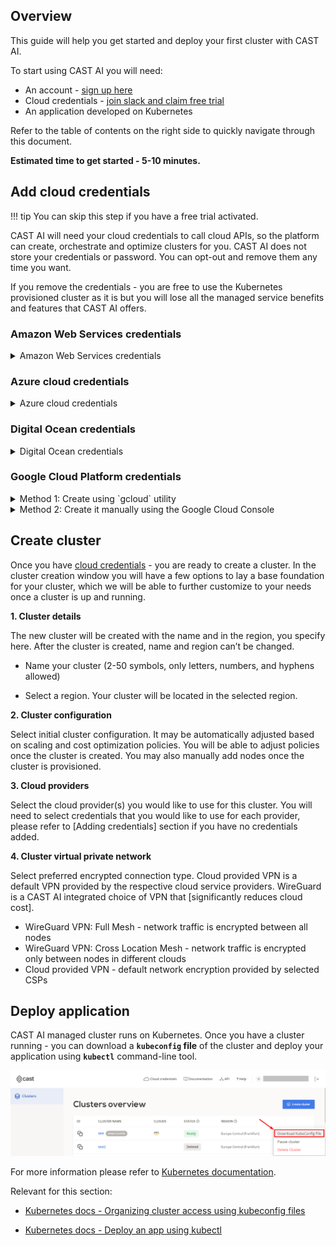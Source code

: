 ## Overview

This guide will help you get started and deploy your first cluster with CAST AI.
 
To start using CAST AI you will need:

- An account - [sign up here](https://console.cast.ai/signup)
- Cloud credentials - [join slack and claim free trial](https://join.slack.com/t/castai-community/shared_invite/zt-kxomy09z-p_tbccVJ61azObIt~GUjXQ)
- An application developed on Kubernetes

Refer to the table of contents on the right side to quickly navigate through this document.

**Estimated time to get started - 5-10 minutes.**

## Add cloud credentials

!!! tip
    You can skip this step if you have a free trial activated.

CAST AI will need your cloud credentials to call cloud APIs, so the platform can create, orchestrate and optimize clusters for you. CAST AI does not store your credentials or password. You can opt-out and remove them any time you want. 

If you remove the credentials - you are free to use the Kubernetes provisioned cluster as it is but you will lose all the managed service benefits and features that CAST AI offers.

### Amazon Web Services credentials
<details>
<summary>Amazon Web Services credentials</summary>
<p>
To add AWS credentials you will need: <b>Access key ID , Secret access key</b>
<br>
<ol>
<li>Add a new user</li>
<ul><li> Open <a href="https://console.aws.amazon.com">https://console.aws.amazon.com</a></li>
<li> Open the IAM service, then go to Users and click on Add user</li>
<li> Select <b>Programmatic access</b></li>
</ul>
<li>Create a new group
<br>
   <ul><li> Select the following permissions as</li>
   <li><b> AmazonVPCFullAccess, AmazonEC2FullAccess</b> and <b>IAMFullAccess</b></li>
   </ul>
<li>Paste cloud credentials
<br>
   <ul><li> Once you reach the last page ("Create user"), copy the <b>access key ID</b> and <b>secret access key</b>, and paste them to the form in CAST AI console.</li></ul>
   <br>
   <a href="ttps://docs.aws.amazon.com/eks/latest/userguide/security-iam.html#security_iam_access-manage">Documentation on AWS Identity and Access Management.</a>
   </p>
</details>

### Azure cloud credentials
<details>
  <summary>Azure cloud credentials</summary>
 <p>
To add Azure credentials you will need: <b>Directory (Tenant) ID, Application (Client ID), Client Secret, Subscription ID</b>
<br>
To get started, you need to create an Active Directory (AD) service principal in your Azure account and assign the required permissions.
<ol>
<li>Create App registration
 <ul>
   <li> Open <a href="https://portal.azure.com">https://portal.azure.com</a>
   <li> Go to App registrations -> New registration -> Enter display name -> click Register.
   <li> Paste in the <b>Directory (tenant) ID</b> to the form on the left side.
   <li> Paste in the <b>Application (client) ID</b> to the form on the left side.
   <li> Select Certificates & secrets in the left sidebar menu.
   <li> Create a new client secret without expiration.
   <li> Paste in the new client secret value to the form on the left side, to the <b>Client Secret</b> field.
 </ul>
<li>Give access to the CAST AI application by requesting a sign-in using a browser
 <ul>
   <li> Accept CAST AI application.
   <li> After Sign-in you should see <b>Permissions requested</b> window. Click Accept which will allow you to add the CAST AI application role.
</ul>
<li>Assign the roles
 <ul>
   <li> Open Subscriptions page and go to your subscription.
   <li> Paste in the <b>Subscription ID</b> to the form on the left side.
   <li> Select the Access Control (IAM) in the left sidebar menu.
   <li> Add the role assignment with Role: Contributor, and in the Select search field type your Client Secret (created during the first step).
   <li> Add another role assignment with Role: Contributor, and in the Select input field search for <b>CAST AI Shared Images</b> then click save (if the role is not visible please check previous step and try again).
  </ul>
  </ol>
  <br>
<a href="https://docs.microsoft.com/en-us/azure/active-directory/develop/app-objects-and-service-principals">Documentation on Azure Cloud EKS IAM Policies, Roles, and Permissions.</a>
 </p>
</details>

### Digital Ocean credentials
<details>
  <summary>Digital Ocean credentials</summary>
 <p>
To add Digital Ocean credentials you will need: <b>Personal Access Token</b>
<br>
To get started, you need to create a Personal Access Token and define its access permissions.
<ol>
<li>Sign into your <a href="https://cloud.digitalocean.com/">Digital Ocean</a> account
<li>Click the <b>API tab</b> on the left sidebar at the bottom
   <ul><li> <a href="https://cloud.digitalocean.com/account/api/tokens">API tokens</a></ul>
<li>Click <b>Generate New Token</b> in the Personal Access Token section
<li>Add a name and select both the <b>read</b> and <b>write</b> scopes
<li>Click <b>Generate Token</b>
<li>The token will be displayed only once under the name you gave it. Paste the token in the credentials form in CAST AI console.
</ol>
 </p>
</details>

### Google Cloud Platform credentials

<details>
    <summary>Method 1: Create using `gcloud` utility</summary>
    <p>
    <h3>Prerequisites</h3>
    <ul>
        <li> (recommended) Visit the Google Cloud Platform <https://console.cloud.google.com/> and make sure you have selected the right project. Project needs to be precreated with billing account linked (can be free $300 trial). Open Cloud Shell at the top right side of menu bar.
        <li> (alternative) You can also use your local `gcloud` installation. Make sure that you have activated the right project (`gcloud projects list` and `gcloud config set project {{desired-project-id-here}}`)
    </ul>
    <h3>Generate service account</h3>
    Run the script displayed below. It will create a new service account with the required permissions, enable the required APIs, and print your service account key JSON.
    
    bash
    /bin/bash -c "$(curl -fsSL https://raw.githubusercontent.com/castai/docs/main/docs/getting-started/configuring-gcp-credentials/script.sh)"
    

You will see the following output:
       
       bash
       user@cloudshell:~ (project)$ /bin/bash -c "$(curl -fsSL https://raw.githubusercontent.com/castai/docs/main/docs/getting-started/configuring-gcp-credentials/script.sh)"
       
       Your active configuration is: [cloudshell-25962]
       Operation "operations/acf.p2-294512688956-58cd0d54-dde2-4db3-8114-582e01768453" finished successfully.
       Created service account [castai-credentials-1613140179].
       created key [89d0debfef9d2e83c967b65615569a24fd8cdad4] of type [json] as [castai-credentials-1613140179.json] for [castai-credentials-1613140179@project.iam.gserviceaccount.com]
       Activated service account credentials for: [castai-credentials-1613140179@project.iam.gserviceaccount.com]
       {
       "type": "service_account",
       "project_id": "project",
       "private_key_id": "xxxxxxxxxxxxxxxxxxxxxx",
       "private_key": "-----BEGIN PRIVATE KEY-----\nxxxxxxxxxxxxxxxxxxxxxx\n-----END PRIVATE KEY-----\n",
       "client_email": "castai-credentials-1613140179@project.iam.gserviceaccount.com",
       "client_id": "xxxxxxxxxxxxxxxxxxxxxx",
       "auth_uri": "https://accounts.google.com/o/oauth2/auth",
       "token_uri": "https://oauth2.googleapis.com/token",
       "auth_provider_x509_cert_url": "https://www.googleapis.com/oauth2/v1/certs",
       "client_x509_cert_url": "https://www.googleapis.com/robot/v1/metadata/x509/castai-credentials-1613140179%40project.iam.gserviceaccount.com"
       }
       
Copy the displayed JSON and use it in the _create gcp cloud credentials_ screen.
<h3> 
<hr>
 Cloud Shell will copy a selected text automatically. Do not use `ctrl+c` as `"private_key"` part of the JSON might get corrupted due to word wrapping.
 <hr>
  </p>
</details>


<details>
  <summary>Method 2:  Create it manually using the Google Cloud Console</summary>
 <p>
To add GCP credentials you will need: <b>Service Account JSON</b>
<br>
To get started, you need to create a service account in your Google Cloud Platform account and assign the required permissions.
<ol>
<li>Enable APIs for your project
<ul>
   <li> <a href="https://console.cloud.google.com/apis/api/iam.googleapis.com/overview">Identity and Access Management (IAM) API</a>
   <li> <a href="https://console.cloud.google.com/apis/api/cloudresourcemanager.googleapis.com/overview">Resource Manager API</a>
   <li> <a href="https://console.cloud.google.com/apis/api/compute.googleapis.com/overview">Compute Engine API</a>
</ul>
<li>Create Service account
</ol>
<ul>
   <li> Open <a href="https://console.cloud.google.com">https://console.cloud.google.com</a>
   <li> Select IAM & Admin and go to Service accounts
   <li> Create a new service account and assign these roles
   <ul>
     <li> Compute Admin
     <li> +add another role - Service Account User
     <li> +add another role - Service Account Admin
     <li> +add another role - Role Administrator
     <li> +add another role - Service Account Key Admin
     <li> +add another role - Project IAM Admin
     </ul>
   <li> Once you have created a Service Account, open the Service Accounts list view and find your newly created account. Then click on the button in the <b>Actions</b> column and select Create key with Key type set to JSON.
   <li> After the JSON file is downloaded, copy its contents to the input field or click on the Read from file button to import the file.
   </ul>
 </p>
</details>
   
   
## Create cluster

Once you have [cloud credentials](../getting-started/#add-cloud-credentials) - you are ready to create a cluster. In the cluster creation window you will have a few options to lay a base foundation for your cluster, which we will be able to further customize to your needs once a cluster is up and running.

**1. Cluster details**

The new cluster will be created with the name and in the region, you specify here.
After the cluster is created, name and region can’t be changed.

   - Name your cluster (2-50 symbols, only letters, numbers, and hyphens allowed)

   - Select a region. Your cluster will be located in the selected region.
   
**2. Cluster configuration**

Select initial cluster configuration. It may be automatically adjusted based on scaling and cost optimization policies. You will be able to adjust policies once the cluster is created. You may also manually add nodes once the cluster is provisioned.

**3. Cloud providers**

Select the cloud provider(s) you would like to use for this cluster. You will need to select credentials that you would like to use for each provider, please refer to [Adding credentials] section if you have no credentials added.

**4. Cluster virtual private network**

Select preferred encrypted connection type. Cloud provided VPN is a default VPN provided by the respective cloud service providers. WireGuard is a CAST AI integrated choice of VPN that [significantly reduces cloud cost].

- WireGuard VPN: Full Mesh - network traffic is encrypted between all nodes
- WireGuard VPN: Cross Location Mesh - network traffic is encrypted only between nodes in different clouds
- Cloud provided VPN - default network encryption provided by selected CSPs

## Deploy application

CAST AI managed cluster runs on Kubernetes. Once you have a cluster running - you can download a **`kubeconfig` file** of the cluster and deploy your application using **`kubectl`** command-line tool.

![](downloadkubeconfig.png)

For more information please refer to [Kubernetes documentation](https://kubernetes.io/docs/home/).

Relevant for this section:

- [Kubernetes docs - Organizing cluster access using kubeconfig files](https://kubernetes.io/docs/concepts/configuration/organize-cluster-access-kubeconfig/)

- [Kubernetes docs - Deploy an app using kubectl](https://kubernetes.io/docs/tutorials/kubernetes-basics/deploy-app/deploy-intro/)
